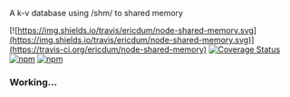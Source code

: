 A k-v database using /shm/ to shared memory

[![https://img.shields.io/travis/ericdum/node-shared-memory.svg](https://img.shields.io/travis/ericdum/node-shared-memory.svg)](https://travis-ci.org/ericdum/node-shared-memory)
[![Coverage Status](https://img.shields.io/coveralls/ericdum/node-shared-memory.svg)](https://coveralls.io/r/ericdum/node-shared-memory?branch=master)
[![npm](https://img.shields.io/npm/v/shared-memory.svg)](https://www.npmjs.com/package/shared-memory)
[![npm](https://img.shields.io/npm/dm/localeval.svg)](https://www.npmjs.com/package/shared-memory)

### Working...
